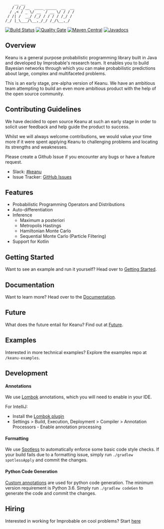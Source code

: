 ```
    __ __                      
   / //_/__  ____ _____  __  __
  / ,< / _ \/ __ `/ __ \/ / / /
 / /| /  __/ /_/ / / / / /_/ / 
/_/ |_\___/\__,_/_/ /_/\__,_/  
```


[![Build Status][travis-image]][travis-url]
[![Quality Gate][sonar-image]][sonar-url]
[![Maven Central][maven-image]][maven-url]
[![Javadocs](https://www.javadoc.io/badge/io.improbable/keanu.svg)](https://www.javadoc.io/doc/io.improbable/keanu)

## Overview

Keanu is a general purpose probabilistic programming library built in Java and developed by Improbable's research team.
It enables you to build Bayesian networks through which you can make
probabilistic predictions about large, complex and multifaceted problems.

This is an early stage, pre-alpha version of Keanu. We have an ambitious team
attempting to build an even more ambitious product with the help of the open source community.

## Contributing Guidelines
 
We have decided to open source Keanu at such an early stage in order to solicit user feedback 
and help guide the product to success.

Whilst we will always welcome contributions, we would value your time more if it 
were spent applying Keanu to challenging problems and locating its strengths and weaknesses.

Please create a Github Issue if you encounter any bugs or have a feature request.

* Slack: [#keanu](https://join.slack.com/t/improbable-eng/shared_invite/enQtMzQ1ODcyMzQ5MjM4LWY5ZWZmNGM2ODc5MmViNmQ3ZTA3ZTY3NzQwOTBlMTkzZmIxZTIxODk0OWU3YjZhNWVlNDU3MDlkZGViZjhkMjc)
* Issue Tracker: [GitHub Issues](https://github.com/improbable-research/keanu/issues)

## Features

* Probabilistic Programming Operators and Distributions
* Auto-differentiation
* Inference
  * Maximum a posteriori
  * Metropolis Hastings
  * Hamiltonian Monte Carlo
  * Sequential Monte Carlo (Particle Filtering)
* Support for Kotlin
 
## Getting Started

Want to see an example and run it yourself? Head over to [Getting Started](https://improbable-research.github.io/keanu/docs/getting-started).

## Documentation

Want to learn more? Head over to the [Documentation](https://improbable-research.github.io/keanu/).

## Future

What does the future entail for Keanu? Find out at [Future](https://improbable-research.github.io/keanu/docs/future).

## Examples

Interested in more technical examples? Explore the examples repo at `/keanu-examples`.

## Development

#### Annotations

We use [Lombok](https://projectlombok.org/) annotations, which you will need to enable in your IDE.

For IntelliJ:
 - Install the [Lombok plugin](https://plugins.jetbrains.com/plugin/6317-lombok-plugin)
 - Settings > Build, Execution, Deployment > Compiler > Annotation Processors - Enable annotation processing

#### Formatting

We use [Spotless](https://github.com/diffplug/spotless/tree/master/plugin-gradle) to automatically enforce some basic code style checks. If your build fails due to a formatting issue, simply run `./gradlew spotlessApply` and commit the changes.


#### Python Code Generation

[Custom annotations](keanu-project/src/main/java/io/improbable/keanu/annotation) are used for python code generation. The minimum version requirement is Python 3.6. Simply run `./gradlew codeGen` to generate the code and commit the changes.


## Hiring

Interested in working for Improbable on cool problems? Start [here](https://improbable.io/careers/joining-us)

[travis-image]: https://api.travis-ci.org/improbable-research/keanu.svg?branch=develop
[travis-url]: https://travis-ci.org/improbable-research/keanu
[maven-image]: https://img.shields.io/maven-central/v/io.improbable/keanu.svg?colorB=brightgreen
[maven-url]: https://search.maven.org/artifact/io.improbable/keanu/
[sonar-image]: https://sonarcloud.io/api/project_badges/measure?project=keanu%3Akeanu-project&metric=alert_status
[sonar-url]: https://sonarcloud.io/dashboard?id=keanu%3Akeanu-project
